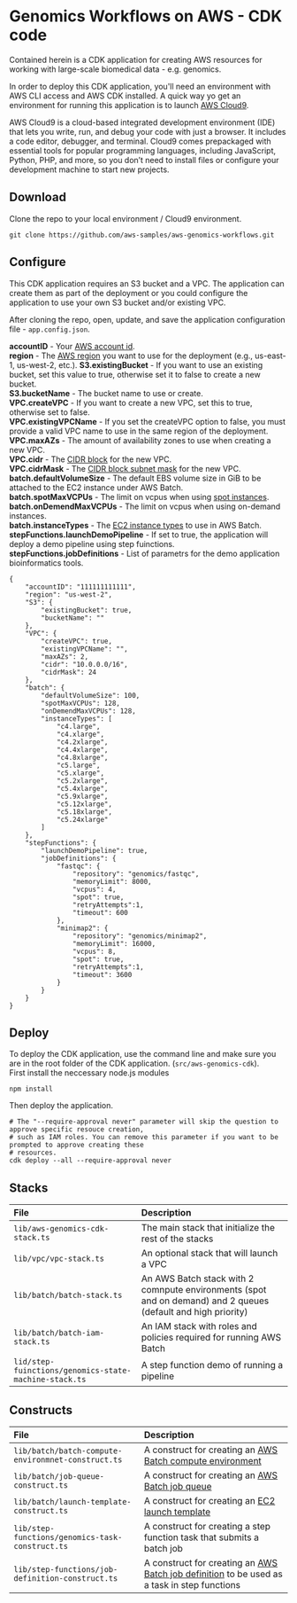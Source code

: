 # Genomics Workflows on AWS - CDK code

Contained herein is a CDK application for creating AWS resources for working with large-scale biomedical data - e.g. genomics.  

In order to deploy this CDK application, you'll need an environment with AWS CLI access and AWS CDK installed. A quick 
way yo get an environment for running this application is to launch [AWS Cloud9](https://aws.amazon.com/cloud9/).  

AWS Cloud9 is a cloud-based integrated development environment (IDE) that lets you write, run, and debug your code 
with just a browser. It includes a code editor, debugger, and terminal. Cloud9 comes prepackaged with essential 
tools for popular programming languages, including JavaScript, Python, PHP, and more, so you don’t need to install 
files or configure your development machine to start new projects.


## Download

Clone the repo to your local environment / Cloud9 environment.
```
git clone https://github.com/aws-samples/aws-genomics-workflows.git
```

## Configure

This CDK application requires an S3 bucket and a VPC. The application can create them as part of the deployment or 
you could configure the application to use your own S3 bucket and/or existing VPC.

After cloning the repo, open, update, and save the application configuration file - `app.config.json`.

**accountID** - Your [AWS account id](https://docs.aws.amazon.com/IAM/latest/UserGuide/console_account-alias.html).  
**region** - The [AWS region](https://docs.aws.amazon.com/AWSEC2/latest/UserGuide/using-regions-availability-zones.html) 
you want to use for the deployment (e.g., us-east-1, us-west-2, etc.).
**S3.existingBucket** - If you want to use an existing bucket, set this value to true, otherwise set it to false to 
create a new bucket.  
**S3.bucketName** - The bucket name to use or create.  
**VPC.createVPC** - If you want to create a new VPC, set this to true, otherwise set to false.  
**VPC.existingVPCName** - If you set the createVPC option to false, you must provide a valid VPC name to use in the 
same region of the deployment.  
**VPC.maxAZs** - The amount of availability zones to use when creating a new VPC.  
**VPC.cidr** - The [CIDR block](https://en.wikipedia.org/wiki/Classless_Inter-Domain_Routing) for the new VPC.  
**VPC.cidrMask** - The [CIDR block subnet mask](https://en.wikipedia.org/wiki/Classless_Inter-Domain_Routing#Subnet_masks) 
for the new VPC.  
**batch.defaultVolumeSize** - The default EBS volume size in GiB to be attached to the EC2 instance under AWS Batch.  
**batch.spotMaxVCPUs** - The limit on vcpus when using [spot instances](https://aws.amazon.com/ec2/spot/).  
**batch.onDemendMaxVCPUs** - The limit on vcpus when using on-demand instances.  
**batch.instanceTypes** - The [EC2 instance types](https://aws.amazon.com/ec2/instance-types/) to use in AWS Batch.  
**stepFunctions.launchDemoPipeline** - If set to true, the application will deploy a demo pipeline using step fuinctions.  
**stepFunctions.jobDefinitions** - List of parametrs for the demo application bioinformatics tools.
```
{
    "accountID": "111111111111",
    "region": "us-west-2",
    "S3": {
        "existingBucket": true,
        "bucketName": ""
    },
    "VPC": {
        "createVPC": true,
        "existingVPCName": "",
        "maxAZs": 2,
        "cidr": "10.0.0.0/16",
        "cidrMask": 24
    },
    "batch": {
        "defaultVolumeSize": 100,
        "spotMaxVCPUs": 128,
        "onDemendMaxVCPUs": 128,
        "instanceTypes": [
            "c4.large",
            "c4.xlarge",
            "c4.2xlarge",
            "c4.4xlarge",
            "c4.8xlarge",
            "c5.large",
            "c5.xlarge",
            "c5.2xlarge",
            "c5.4xlarge",
            "c5.9xlarge",
            "c5.12xlarge",
            "c5.18xlarge",
            "c5.24xlarge"
        ]
    },
    "stepFunctions": {
        "launchDemoPipeline": true,
        "jobDefinitions": {
            "fastqc": {
                "repository": "genomics/fastqc",
                "memoryLimit": 8000,
                "vcpus": 4,
                "spot": true,
                "retryAttempts":1,
                "timeout": 600
            },
            "minimap2": {
                "repository": "genomics/minimap2",
                "memoryLimit": 16000,
                "vcpus": 8,
                "spot": true,
                "retryAttempts":1,
                "timeout": 3600
            }
        }
    }
}
```

## Deploy

To deploy the CDK application, use the command line and make sure you are in the root folder of the CDK application. 
(`src/aws-genomics-cdk`).  
First install the neccessary node.js modules
```
npm install
```

Then deploy the application.
```
# The "--require-approval never" parameter will skip the question to approve specific resouce creation, 
# such as IAM roles. You can remove this parameter if you want to be prompted to approve creating these 
# resources.
cdk deploy --all --require-approval never
```


## Stacks

| File | Description |
| :--- | :---------- |
| `lib/aws-genomics-cdk-stack.ts` | The main stack that initialize the rest of the stacks |
| `lib/vpc/vpc-stack.ts` | An optional stack that will launch a VPC |
| `lib/batch/batch-stack.ts` | An AWS Batch stack with 2 comnpute environments (spot and on demand) and 2 queues (default and high priority) |
| `lib/batch/batch-iam-stack.ts` | An IAM stack with roles and policies required for running AWS Batch |
| `lid/step-fuinctions/genomics-state-machine-stack.ts` | A step function demo of running a pipeline |


## Constructs

| File | Description |
| :--- | :---------- |
| `lib/batch/batch-compute-environmnet-construct.ts` | A construct for creating an [AWS Batch compute environment](https://docs.aws.amazon.com/batch/latest/userguide/compute_environments.html) |
| `lib/batch/job-queue-construct.ts` | A construct for creating an [AWS Batch job queue](https://docs.aws.amazon.com/batch/latest/userguide/job_queues.html) |
| `lib/batch/launch-template-construct.ts` | A construct for creating an [EC2 launch template](https://docs.aws.amazon.com/autoscaling/ec2/userguide/LaunchTemplates.html) |
| `lib/step-functions/genomics-task-construct.ts` | A construct for creating a step function task that submits a batch job |
| `lib/step-functions/job-definition-construct.ts` | A construct for creating an [AWS Batch job definition](https://docs.aws.amazon.com/batch/latest/userguide/job_definitions.html) to be used as a task in step functions |

